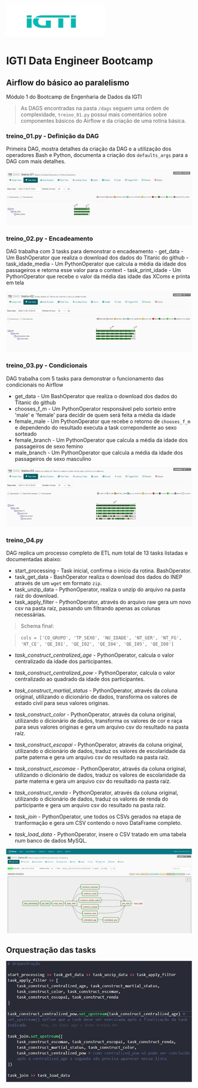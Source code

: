 ![IGTI logo](https://github.com/diegorech/igti-data-engineer-airflow-dags/blob/main/assets/igtilogo.jpg)

# IGTI Data Engineer Bootcamp 
## Airflow do básico ao paralelismo
Módulo 1 do Bootcamp de Engenharia de Dados da IGTI

> As DAGS encontradas na pasta `/dags` seguem uma ordem de complexidade, `treino_01.py` possui mais comentários sobre componentes básicos do Airflow e da criação de uma rotina básica.



### **treino_01.py** - Definição da DAG
Primeira DAG, mostra detalhes da criação da DAG e a utilização dos operadores Bash e Python, documenta a criação dos `defaults_args` para a DAG com mais detalhes.

![treino-1 tree view](https://github.com/diegorech/igti-data-engineer-airflow-dags/blob/main/assets/treino1-tree.jpg)

### **treino_02.py** - Encadeamento
DAG trabalha com 3 tasks para demonstrar o encadeamento
    - get_data - Um BashOperator que realiza o download dos dados do Titanic do github
    - task_idade_media - Um PythonOperator que calcula a média da idade dos passageiros e retorna esse valor para o context
    - task_print_idade - Um PythonOperator que recebe o valor da média das idade das XComs e printa em tela

![treino-2 tree view](https://github.com/diegorech/igti-data-engineer-airflow-dags/blob/main/assets/treino2-tree.jpg)

### **treino_03.py** - Condicionais

DAG trabalha com 5 tasks para demonstrar o funcionamento das condicionais no Airflow
 - get_data - Um BashOperator que realiza o download dos dados do Titanic do github
 - chooses_f_m - Um PythonOperator responsável pelo sorteio entre 'male' e 'female' para decidir de quem será feita a média da idade
 - female_male - Um PythonOperator que recebe o retorno de `chooses_f_m` e dependendo do resultado executa a task correpondente ao sexo sorteado 
 - female_branch - Um PythonOperator que calcula a média da idade dos passageiros de sexo femino
 - male_branch - Um PythonOperator que calcula a média da idade dos passageiros de sexo masculino


![treino-3 tree view](https://github.com/diegorech/igti-data-engineer-airflow-dags/blob/main/assets/treino3-tree.jpg)

### **treino_04.py** 
DAG replica um processo completo de ETL num total de 13 tasks listadas e documentadas abaixo:

- start_processing - Task inicial, confirma o inicio da rotina. BashOperator.
- task_get_data - BashOperator realiza o download dos dados do INEP através de um `wget` em formato `zip`.
- task_unzip_data - PythonOperator, realiza o unzip do arquivo na pasta raíz do download.
- task_apply_filter - PythonOperator, através do arquivo raw gera um novo csv na pasta raíz, passando um filtrando apenas as colunas necessárias.
> Schema final: 

>    `cols = ['CO_GRUPO', 'TP_SEXO', 'NU_IDADE', 'NT_GER', 'NT_FG', 'NT_CE', 'QE_I01', 'QE_I02', 'QE_I04', 'QE_I05', 'QE_I08']`
- *task_construct_centralized_age* - PythonOperator, calcula o valor centralizado da idade dos participantes.

- *task_construct_centralized_pow* - PythonOperator, calcula o valor centralizado ao quadrado da idade dos participantes.
- *task_construct_martial_status* - PythonOperator, através da coluna original, utilizando o dicionário de dados, transforma os valores de estado civil para seus valores originas.
- *task_construct_color* - PythonOperator, através da coluna original, utilizando o dicionário de dados, transforma os valores de cor e raça para seus valores originas e gera um arquivo csv do resultado na pasta raíz.
- *task_construct_escopai* - PythonOperator, através da coluna original, utilizando o dicionário de dados, traduz os valores de escolaridade da parte paterna e gera um arquivo csv do resultado na pasta raíz.
- *task_construct_escomae* - PythonOperator, através da coluna original, utilizando o dicionário de dados, traduz os valores de escolaridade da parte materna e gera um arquivo csv do resultado na pasta raíz.
- *task_construct_renda* - PythonOperator, através da coluna original, utilizando o dicionário de dados, traduz os valores de renda do participante e gera um arquivo csv do resultado na pasta raíz.
- *task_join* - PythonOperator, une todos os CSVs gerados na etapa de tranformação e gera um CSV contendo o novo DataFrame completo. 
- *task_load_data* - PythonOperator, insere o CSV tratado em uma tabela num banco de dados MySQL.

![treino-4 tree view](https://github.com/diegorech/igti-data-engineer-airflow-dags/blob/main/assets/treino4-tree.jpg)


## Orquestração das tasks
![orquestração das tasks](https://github.com/diegorech/igti-data-engineer-airflow-dags/blob/main/assets/orquestracao.jpg)